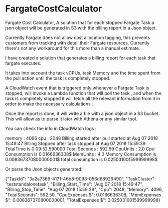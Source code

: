 # FargateCostCalculator
Fargate Cost Calculator, A solution that for each stopped Fargate Task a json object will be generated in S3 with the billing report in a Json object.  

Currently Fargate does not allow cost allocation tagging, this prevents customers from tracking with detail their Fargate resources. Currently there's not any workaround for this more than a manual estimate.

I have created a solution that generates a billing report for each task that fargate executes.

It takes into account the task vCPUs, task Memory and the time spent from the pull action until the task is completely stopped.

A CloudWatch event that is triggered only whenever a Fargate Task is stopped, will invoke a Lambda function that will poll the task , and when the task is completely stopped it will fetch all the relevant information from it in order to make the necessary calculations .

Once the report is done, it will write a file with a json object in a S3 bucket. This will allow as to parse it later with Athena or any similar tool.

You can check the info in CloudWatch logs :

memory : 4096
cpu : 2048
Billing started after pull started at Aug 07 2018 15:49:47
Billing Stopped after task stopped at Aug 07 2018 15:59:39
TotalTime is 0:09:52.590000
Total Seconds : 592.59
CpuUnits : 2.0
Cpu Consumption is 0.0166636308$
MemUnits : 4.0
Memory Consumption is 0.008367370800000001$
total consumption is 0.025031001599999998$

Or parse the Json objects generated:

{"TaskId": "3a2a7366-4171-46b8-9098-056d68926490", "TaskCluster": "teststandalonetask", "Billing_Start_Time": "Aug 07 2018 15:49:47", "Billing_Stop_Time": "Aug 07 2018 15:59:39", "Cpu": 2048, "Memory": 4096, "TotalSeconds": 592.59, "CpuExpenses $": 0.0166636308, "MemExpenses $": 0.008367370800000001, "TotalExpenses $": 0.025031001599999998}



